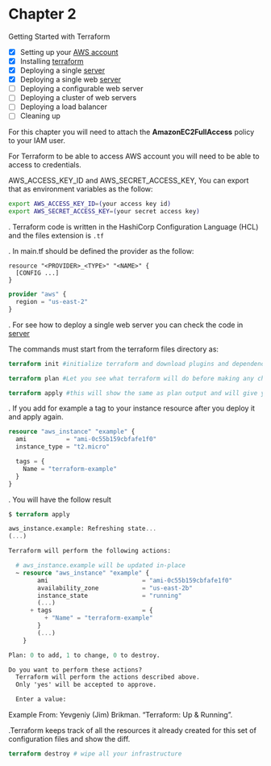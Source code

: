 # Chapter 2

Getting Started with Terraform

- [x] Setting up your [AWS account](https://portal.aws.amazon.com/billing/signup?nc2=h_ct&src=header_signup&redirect_url=https%3A%2F%2Faws.amazon.com%2Fregistration-confirmation#/start)
- [x] Installing [terraform](https://learn.hashicorp.com/terraform/getting-started/install.html)
- [x] Deploying a single [server]((https://github.com/orlando-pereira/terraform-up-and-running/tree/master/why_terraform/code/terraform))
- [x] Deploying a single web [server](https://github.com/orlando-pereira/terraform-up-and-running/tree/master/why_terraform/code/terraform)
- [ ] Deploying a configurable web server
- [ ] Deploying a cluster of web servers
- [ ] Deploying a load balancer
- [ ] Cleaning up

For this chapter you will need to attach the **AmazonEC2FullAccess** policy to your IAM user.

For Terraform to be able to access AWS account you will need to be able to access to credentials.

AWS_ACCESS_KEY_ID and AWS_SECRET_ACCESS_KEY, You can export that as environment variables as the follow:

```bash
export AWS_ACCESS_KEY_ID=(your access key id)
export AWS_SECRET_ACCESS_KEY=(your secret access key)
```

. Terraform code is written in the HashiCorp Configuration Language (HCL) and the files extension is `.tf`

. In main.tf should be defined the provider as the follow:

```
resource "<PROVIDER>_<TYPE>" "<NAME>" {
  [CONFIG ...]
}
```

```terraform
provider "aws" {
  region = "us-east-2"
}
```

. For see how to deploy a single web server you can check the code in [server](https://github.com/orlando-pereira/terraform-up-and-running/tree/master/why_terraform/code/terraform)

The commands must start from the terraform files directory as:

```terraform
terraform init #initialize terraform and download plugins and dependencies
```

```terraform
terraform plan #Let you see what terraform will do before making any changes
```

```terraform
terraform apply #this will show the same as plan output and will give you possibility to proceed with changes
```

. If you add for example a tag to your instance resource after you deploy it and apply again.

```terraform
resource "aws_instance" "example" {
  ami           = "ami-0c55b159cbfafe1f0"
  instance_type = "t2.micro"

  tags = {
    Name = "terraform-example"
  }
}
```
. You will have the follow result

```terraform
$ terraform apply

aws_instance.example: Refreshing state...
(...)

Terraform will perform the following actions:

  # aws_instance.example will be updated in-place
  ~ resource "aws_instance" "example" {
        ami                          = "ami-0c55b159cbfafe1f0"
        availability_zone            = "us-east-2b"
        instance_state               = "running"
        (...)
      + tags                         = {
          + "Name" = "terraform-example"
        }
        (...)
    }

Plan: 0 to add, 1 to change, 0 to destroy.

Do you want to perform these actions?
  Terraform will perform the actions described above.
  Only 'yes' will be accepted to approve.

  Enter a value:

```

Example From: Yevgeniy (Jim) Brikman. “Terraform: Up & Running”.

.Terraform keeps track of all the resources it already created for this set of configuration files and show the diff.

```terraform
terraform destroy # wipe all your infrastructure
```
